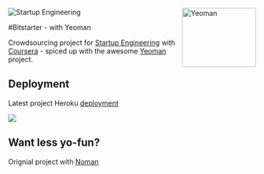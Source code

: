 ![Startup Engineering](https://www.coursera.org//maestro/api/course/970374/logo)
<img src="http://yeoman.io/assets/img/yeoman-logo.png" alt="Yeoman" height="120" width="150" style="float:right">

#Bitstarter - with Yeoman

Crowdsourcing project for [Startup Engineering](https://class.coursera.org/startup-001/class/index) with [Coursera](https://www.coursera.org/) - spiced up with the awesome [Yeoman](http://yeoman.io/) project.


## Deployment

Latest project Heroku [deployment](http://start-aurza.nostopbutton.com/)

<img src="https://nav.heroku.com/images/logos/logo.png">

## Want less yo-fun?

Orignial project with [Noman](https://github.com/nostopbutton/bitstarter)


